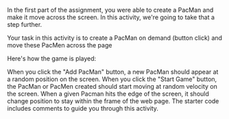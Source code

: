 In the first part of the assignment, you were able to create a PacMan and make it move across the screen. In this activity, we're going to take that a step further. 

Your task in this activity is to create a PacMan on demand (button click) and move these PacMen across the page

Here's how the game is played:

When you click the "Add PacMan" button, a new PacMan should appear at a random position on the screen.
When you click the "Start Game" button, the PacMan or PacMen created should start moving at random velocity on the screen.
When a given Pacman hits the edge of the screen, it should change position to stay within the frame of the web page.
The starter code includes comments to guide you through this activity.